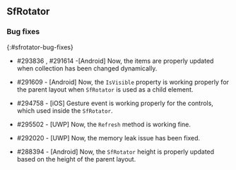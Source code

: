 ## SfRotator

### Bug fixes
{:#sfrotator-bug-fixes}

* \#293836 , \#291614 -[Android] Now, the items are properly updated when collection has been changed dynamically.

* \#291609 - [Android] Now, the `IsVisible` property is working properly for the parent layout when `SfRotator` is used as a child element.

* \#294758 - [iOS] Gesture event is working properly for the controls, which used inside the `SfRotator`.

* \#295502 - [UWP] Now, the `Refresh` method is working fine.

* \#292020 - [UWP] Now, the memory leak issue has been fixed.

* \#288394 - [Android] Now, the `SfRotator` height is properly updated based on the height of the parent layout.
